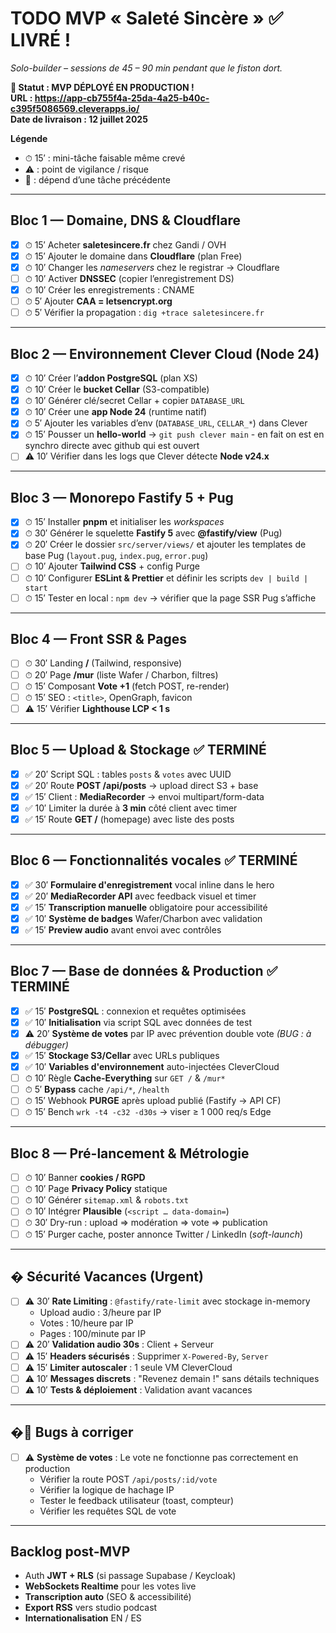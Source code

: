 # TODO MVP « Saleté Sincère » ✅ LIVRÉ !
*Solo-builder – sessions de 45 – 90 min pendant que le fiston dort.*

**🎉 Statut : MVP DÉPLOYÉ EN PRODUCTION !**  
**URL : https://app-cb755f4a-25da-4a25-b40c-c395f5086569.cleverapps.io/**  
**Date de livraison : 12 juillet 2025**

**Légende**  
- ⏱ 15′ : mini-tâche faisable même crevé  
- ⚠︎ : point de vigilance / risque  
- 🔄 : dépend d’une tâche précédente  

---

## Bloc 1 — Domaine, DNS & Cloudflare
- [x] ⏱ 15′ Acheter **saletesincere.fr** chez Gandi / OVH  
- [x] ⏱ 15′ Ajouter le domaine dans **Cloudflare** (plan Free)  
- [x] ⏱ 10′ Changer les *nameservers* chez le registrar → Cloudflare  
- [ ] ⏱ 10′ Activer **DNSSEC** (copier l’enregistrement DS)  
- [x] ⏱ 10′ Créer les enregistrements : CNAME
- [ ] ⏱ 5′ Ajouter **CAA = letsencrypt.org**  
- [ ] ⏱ 5′ Vérifier la propagation : `dig +trace saletesincere.fr`

---

## Bloc 2 — Environnement Clever Cloud (Node 24)
- [x] ⏱ 10′ Créer l’**addon PostgreSQL** (plan XS)  
- [x] ⏱ 10′ Créer le **bucket Cellar** (S3-compatible)  
- [x] ⏱ 10′ Générer clé/secret Cellar + copier `DATABASE_URL`  
- [x] ⏱ 10′ Créer une **app Node 24** (runtime natif)  
- [x] ⏱ 5′ Ajouter les variables d’env (`DATABASE_URL`, `CELLAR_*`) dans Clever  
- [x] ⏱ 15′ Pousser un **hello-world** → `git push clever main`  - en fait on est en synchro directe avec github qui est ouvert
- [ ] ⚠︎ 10′ Vérifier dans les logs que Clever détecte **Node v24.x**

---

## Bloc 3 — Monorepo Fastify 5 + Pug
- [x] ⏱ 15′ Installer **pnpm** et initialiser les *workspaces*  
- [x] ⏱ 30′ Générer le squelette **Fastify 5** avec **@fastify/view** (Pug)  
- [x] ⏱ 20′ Créer le dossier `src/server/views/` et ajouter les templates de base Pug (`layout.pug`, `index.pug`, `error.pug`)  
- [ ] ⏱ 10′ Ajouter **Tailwind CSS** + config Purge  
- [ ] ⏱ 10′ Configurer **ESLint & Prettier** et définir les scripts `dev | build | start`  
- [ ] ⏱ 15′ Tester en local : `npm dev` → vérifier que la page SSR Pug s’affiche  

---

## Bloc 4 — Front SSR & Pages
- [ ] ⏱ 30′ Landing **/** (Tailwind, responsive)  
- [ ] ⏱ 20′ Page **/mur** (liste Wafer / Charbon, filtres)  
- [ ] ⏱ 15′ Composant **Vote +1** (fetch POST, re-render)  
- [ ] ⏱ 15′ SEO : `<title>`, OpenGraph, favicon  
- [ ] ⚠︎ 15′ Vérifier **Lighthouse LCP < 1 s**

---

## Bloc 5 — Upload & Stockage ✅ TERMINÉ
- [x] ✅ 20′ Script SQL : tables `posts` & `votes` avec UUID  
- [x] ✅ 20′ Route **POST /api/posts** → upload direct S3 + base  
- [x] ✅ 15′ Client : **MediaRecorder** → envoi multipart/form-data  
- [x] ✅ 10′ Limiter la durée à **3 min** côté client avec timer  
- [x] ✅ 15′ Route **GET /** (homepage) avec liste des posts

---

## Bloc 6 — Fonctionnalités vocales ✅ TERMINÉ
- [x] ✅ 30′ **Formulaire d'enregistrement** vocal inline dans le hero  
- [x] ✅ 20′ **MediaRecorder API** avec feedback visuel et timer  
- [x] ✅ 15′ **Transcription manuelle** obligatoire pour accessibilité  
- [x] ✅ 10′ **Système de badges** Wafer/Charbon avec validation  
- [x] ✅ 15′ **Preview audio** avant envoi avec contrôles

---

## Bloc 7 — Base de données & Production ✅ TERMINÉ
- [x] ✅ 15′ **PostgreSQL** : connexion et requêtes optimisées  
- [x] ✅ 10′ **Initialisation** via script SQL avec données de test  
- [x] ⚠️ 20′ **Système de votes** par IP avec prévention double vote *(BUG : à débugger)*  
- [x] ✅ 15′ **Stockage S3/Cellar** avec URLs publiques  
- [x] ✅ 10′ **Variables d'environnement** auto-injectées CleverCloud
- [ ] ⏱ 10′ Règle **Cache-Everything** sur `GET /` & `/mur*`  
- [ ] ⏱ 5′ **Bypass** cache `/api/*`, `/health`  
- [ ] ⏱ 15′ Webhook **PURGE** après upload publié (Fastify → API CF)  
- [ ] ⏱ 15′ Bench `wrk -t4 -c32 -d30s` → viser ≥ 1 000 req/s Edge

---

## Bloc 8 — Pré-lancement & Métrologie
- [ ] ⏱ 10′ Banner **cookies / RGPD**  
- [ ] ⏱ 10′ Page **Privacy Policy** statique  
- [ ] ⏱ 10′ Générer `sitemap.xml` & `robots.txt`  
- [ ] ⏱ 10′ Intégrer **Plausible** (`<script … data-domain=`)  
- [ ] ⏱ 30′ Dry-run : upload ⇒ modération ⇒ vote ⇒ publication  
- [ ] ⏱ 15′ Purger cache, poster annonce Twitter / LinkedIn (*soft-launch*)

---

## �️ Sécurité Vacances (Urgent)
- [ ] ⚠️ 30′ **Rate Limiting** : `@fastify/rate-limit` avec stockage in-memory
  - Upload audio : 3/heure par IP
  - Votes : 10/heure par IP  
  - Pages : 100/minute par IP
- [ ] ⚠️ 20′ **Validation audio 30s** : Client + Serveur
- [ ] ⚠️ 15′ **Headers sécurisés** : Supprimer `X-Powered-By`, `Server`
- [ ] ⚠️ 15′ **Limiter autoscaler** : 1 seule VM CleverCloud
- [ ] ⚠️ 10′ **Messages discrets** : "Revenez demain !" sans détails techniques
- [ ] ⚠️ 10′ **Tests & déploiement** : Validation avant vacances

---

## �🐛 Bugs à corriger
- [ ] ⚠️ **Système de votes** : Le vote ne fonctionne pas correctement en production
  - Vérifier la route POST `/api/posts/:id/vote`
  - Vérifier la logique de hachage IP
  - Tester le feedback utilisateur (toast, compteur)
  - Vérifier les requêtes SQL de vote

---

## Backlog post-MVP
- Auth **JWT + RLS** (si passage Supabase / Keycloak)  
- **WebSockets Realtime** pour les votes live  
- **Transcription auto** (SEO & accessibilité)  
- **Export RSS** vers studio podcast  
- **Internationalisation** EN / ES  
